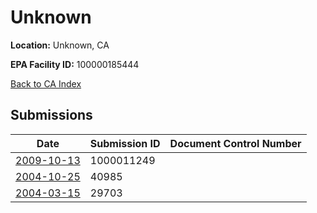 # Unknown

**Location:** Unknown, CA

**EPA Facility ID:** 100000185444

[Back to CA Index](../../index.md)

## Submissions

| Date | Submission ID | Document Control Number |
|------|--------------|-------------------------|
| [2009-10-13](submissions/1000011249.md) | 1000011249 |  |
| [2004-10-25](submissions/40985.md) | 40985 |  |
| [2004-03-15](submissions/29703.md) | 29703 |  |
